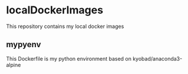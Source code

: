 # localDockerImages
This repository contains my local docker images

## mypyenv
This Dockerfile is my python environment based on kyobad/anaconda3-alpine
